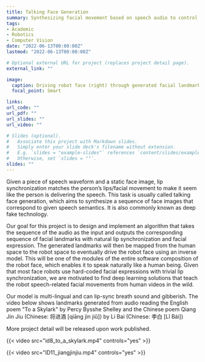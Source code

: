 ```yaml
---
title: Talking Face Generation
summary: Synthesizing facial movement based on speech audio to control robot face
tags:
- Academic
- Robotics
- Computer Vision
date: "2022-06-13T00:00:00Z"
lastmod: "2022-06-13T00:00:00Z"

# Optional external URL for project (replaces project detail page).
external_link: ""

image:
  caption: Driving robot face (right) through generated facial landmarks (mid) from speech audio (left). 
  focal_point: Smart

links:
url_code: ""
url_pdf: ""
url_slides: ""
url_video: ""

# Slides (optional).
#   Associate this project with Markdown slides.
#   Simply enter your slide deck's filename without extension.
#   E.g. `slides = "example-slides"` references `content/slides/example-slides.md`.
#   Otherwise, set `slides = ""`.
slides: ""
---
```


Given a piece of speech waveform and a static face image, lip synchronization matches the person’s lips/facial movement to make it seem like the person is delivering the speech. This task is usually called talking face generation, which aims to synthesize a sequence of face images that correspond to given speech semantics. It is also commonly known as deep fake technology.

Our goal for this project is to design and implement an algorithm that takes the sequence of the audio as the input and outputs the corresponding sequence of facial landmarks with natural lip synchronization and facial expression. The generated landmarks will then be mapped from the human space to the robot space to eventually drive the robot face using an inverse model. This will be one of the modules of the entire software composition of the robot face, which enables it to speak naturally like a human being. Given that most face robots use hard-coded facial expressions with trivial lip synchronization, we are motivated to find deep learning solutions that teach the robot speech-related facial movements from human videos in the wild.

Our model is multi-lingual and can lip-sync breath sound and gibberish. The video below shows landmarks generated from audio reading the English poem "To a Skylark" by Percy Bysshe Shelley and the Chinese poem Qiang Jin Jiu (Chinese: 将进酒 [qiāng jìn jiǔ]) by Li Bai (Chinese: 李白 [Lǐ Bái])

More project detail will be released upon work published.

{{< video src="id8_to_a_skylark.mp4" controls="yes" >}}

{{< video src="ID11_jiangjinjiu.mp4" controls="yes" >}}
